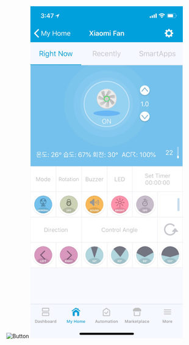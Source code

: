<img src="./imgs/dth/xiaomi-air-monitor.jpg" title="Button" width="400px">
<img src="./imgs/dth/xiaomi-fan.jpg" title="Button" width="400px">
